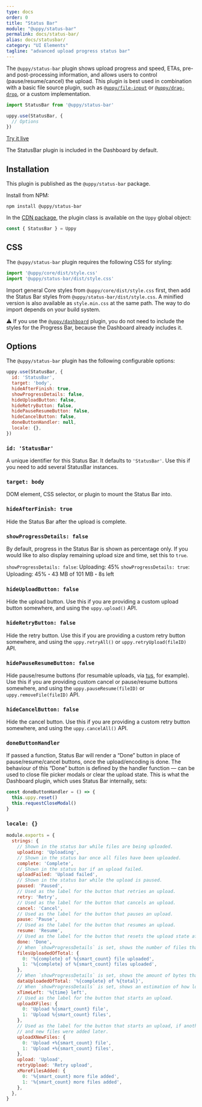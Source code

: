 ```yaml
---
type: docs
order: 0
title: "Status Bar"
module: "@uppy/status-bar"
permalink: docs/status-bar/
alias: docs/statusbar/
category: "UI Elements"
tagline: "advanced upload progress status bar"
---
```


The `@uppy/status-bar` plugin shows upload progress and speed, ETAs, pre- and post-processing information, and allows users to control (pause/resume/cancel) the upload.
This plugin is best used in combination with a basic file source plugin, such as [`@uppy/file-input`][] or [`@uppy/drag-drop`][], or a custom implementation.

```js
import StatusBar from '@uppy/status-bar'

uppy.use(StatusBar, {
  // Options
})
```

<a class="TryButton" href="/examples/statusbar/">Try it live</a>

The StatusBar plugin is included in the Dashboard by default.

## Installation

This plugin is published as the `@uppy/status-bar` package.

Install from NPM:

```shell
npm install @uppy/status-bar
```

In the [CDN package](/docs/#With-a-script-tag), the plugin class is available on the `Uppy` global object:

```js
const { StatusBar } = Uppy
```

## CSS

The `@uppy/status-bar` plugin requires the following CSS for styling:

```js
import '@uppy/core/dist/style.css'
import '@uppy/status-bar/dist/style.css'
```

Import general Core styles from `@uppy/core/dist/style.css` first, then add the Status Bar styles from `@uppy/status-bar/dist/style.css`. A minified version is also available as `style.min.css` at the same path. The way to do import depends on your build system.

⚠️ If you use the [`@uppy/dashboard`](/docs/dashboard) plugin, you do not need to include the styles for the Progress Bar, because the Dashboard already includes it.

## Options

The `@uppy/status-bar` plugin has the following configurable options:

```js
uppy.use(StatusBar, {
  id: 'StatusBar',
  target: 'body',
  hideAfterFinish: true,
  showProgressDetails: false,
  hideUploadButton: false,
  hideRetryButton: false,
  hidePauseResumeButton: false,
  hideCancelButton: false,
  doneButtonHandler: null,
  locale: {},
})
```

### `id: 'StatusBar'`

A unique identifier for this Status Bar. It defaults to `'StatusBar'`. Use this if you need to add several StatusBar instances.

### `target: body`

DOM element, CSS selector, or plugin to mount the Status Bar into.

### `hideAfterFinish: true`

Hide the Status Bar after the upload is complete.

### `showProgressDetails: false`

By default, progress in the Status Bar is shown as percentage only. If you would like to also display remaining upload size and time, set this to `true`.

`showProgressDetails: false`: Uploading: 45%
`showProgressDetails: true`: Uploading: 45%・43 MB of 101 MB・8s left

### `hideUploadButton: false`

Hide the upload button. Use this if you are providing a custom upload button somewhere, and using the `uppy.upload()` API.

### `hideRetryButton: false`

Hide the retry button. Use this if you are providing a custom retry button somewhere, and using the `uppy.retryAll()` or `uppy.retryUpload(fileID)` API.

### `hidePauseResumeButton: false`

Hide pause/resume buttons (for resumable uploads, via [tus](http://tus.io), for example). Use this if you are providing custom cancel or pause/resume buttons somewhere, and using the `uppy.pauseResume(fileID)` or `uppy.removeFile(fileID)` API.

### `hideCancelButton: false`

Hide the cancel button. Use this if you are providing a custom retry button somewhere, and using the `uppy.cancelAll()` API.

### `doneButtonHandler`

If passed a function, Status Bar will render a “Done” button in place of pause/resume/cancel buttons, once the upload/encoding is done. The behaviour of this “Done” button is defined by the handler function — can be used to close file picker modals or clear the upload state. This is what the Dashboard plugin, which uses Status Bar internally, sets:

```js
const doneButtonHandler = () => {
  this.uppy.reset()
  this.requestCloseModal()
}
```

### `locale: {}`

<!-- eslint-disable no-restricted-globals, no-multiple-empty-lines -->

```js
module.exports = {
  strings: {
    // Shown in the status bar while files are being uploaded.
    uploading: 'Uploading',
    // Shown in the status bar once all files have been uploaded.
    complete: 'Complete',
    // Shown in the status bar if an upload failed.
    uploadFailed: 'Upload failed',
    // Shown in the status bar while the upload is paused.
    paused: 'Paused',
    // Used as the label for the button that retries an upload.
    retry: 'Retry',
    // Used as the label for the button that cancels an upload.
    cancel: 'Cancel',
    // Used as the label for the button that pauses an upload.
    pause: 'Pause',
    // Used as the label for the button that resumes an upload.
    resume: 'Resume',
    // Used as the label for the button that resets the upload state after an upload
    done: 'Done',
    // When `showProgressDetails` is set, shows the number of files that have been fully uploaded so far.
    filesUploadedOfTotal: {
      0: '%{complete} of %{smart_count} file uploaded',
      1: '%{complete} of %{smart_count} files uploaded',
    },
    // When `showProgressDetails` is set, shows the amount of bytes that have been uploaded so far.
    dataUploadedOfTotal: '%{complete} of %{total}',
    // When `showProgressDetails` is set, shows an estimation of how long the upload will take to complete.
    xTimeLeft: '%{time} left',
    // Used as the label for the button that starts an upload.
    uploadXFiles: {
      0: 'Upload %{smart_count} file',
      1: 'Upload %{smart_count} files',
    },
    // Used as the label for the button that starts an upload, if another upload has been started in the past
    // and new files were added later.
    uploadXNewFiles: {
      0: 'Upload +%{smart_count} file',
      1: 'Upload +%{smart_count} files',
    },
    upload: 'Upload',
    retryUpload: 'Retry upload',
    xMoreFilesAdded: {
      0: '%{smart_count} more file added',
      1: '%{smart_count} more files added',
    },
  },
}

```

[`@uppy/file-input`]: /docs/file-input

[`@uppy/drag-drop`]: /docs/drag-drop
